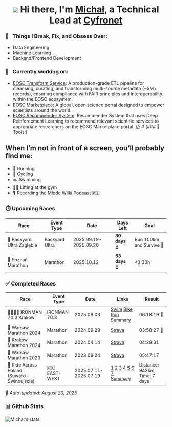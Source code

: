 <div align="center">
   <h1><img src="https://media.giphy.com/media/hvRJCLFzcasrR4ia7z/giphy.gif" width="25px"> Hi there, I'm <a href="https://www.linkedin.com/in/michal-kolomanski/">Michał</a>, a Technical Lead at <a href="https://www.cyfronet.pl/en/4421,main.html">Cyfronet</a></h1>
</div>

### 🧐 &nbsp; Things I Break, Fix, and Obsess Over:
- Data Engineering
- Machine Learning
- Backend/Frontend Development
  
### 🔭 &nbsp; Currently working on:
   - [EOSC Transform Service](https://github.com/cyfronet-fid/transform-service): A production-grade ETL pipeline for cleansing, curating, and transforming multi-source metadata (~5M+ records), ensuring compliance with FAIR principles and interoperability within the EOSC ecosystem.
   - [EOSC Marketplace](https://github.com/cyfronet-fid/eosc-search-service): A global, open science portal designed to empower scientists around the world.
   - [EOSC Recommender System](https://github.com/cyfronet-fid/recommender-system): Recommender System that uses Deep Reinforcement Learning to recommend relevant scientific services to appropriate researchers on the EOSC Marketplace portal.
[//]: # (### 🔨 Tools:)

[//]: # (<p>)

[//]: # (   <a href="https://www.python.org" target="_blank">)

[//]: # (     <img alt="python" style="height: 42px; width: auto;" src="https://raw.githubusercontent.com/Michal-Kolomanski/Michal-Kolomanski/5e67828415e0d4e372b0f846251364c13da68ae3/icons/python.svg">)

[//]: # (   </a>)

[//]: # (   <a href="https://spark.apache.org/docs/latest/api/python/index.html#" target="_blank">)

[//]: # (     <img src="https://github.com/Michal-Kolomanski/Michal-Kolomanski/blob/main/icons/pyspark.svg" alt="pyspark" style="height: 42px; width: auto;"/>)

[//]: # (   </a>)

[//]: # (   <a href="https://solr.apache.org/" target="_blank">)

[//]: # (     <img src="https://github.com/Michal-Kolomanski/Michal-Kolomanski/blob/main/icons/solr.svg" alt="solr" style="height: 42px; width: auto;"/>)

[//]: # (   </a>)

[//]: # (   <a href="https://fastapi.tiangolo.com/" target="_blank">)

[//]: # (     <img src="https://github.com/Michal-Kolomanski/Michal-Kolomanski/blob/main/icons/fastapi.svg" alt="fastapi" style="height: 42px; width: auto;"/>)

[//]: # (   </a>)

[//]: # (   <a href="https://flask.palletsprojects.com/en/3.0.x/" target="_blank">)

[//]: # (     <img src="https://github.com/Michal-Kolomanski/Michal-Kolomanski/blob/main/icons/flask.png" alt="flask" style="height: 42px; width: auto;"/>)

[//]: # (   </a>)

[//]: # (   <a href="https://angular.io/" target="_blank">)

[//]: # (     <img src="https://github.com/Michal-Kolomanski/Michal-Kolomanski/blob/main/icons/angular.svg" alt="angular" style="height: 42px; width: auto;"/>)

[//]: # (   </a>)

[//]: # (   <a href="https://pytorch.org/" target="_blank">)

[//]: # (     <img src="https://raw.githubusercontent.com/Michal-Kolomanski/Michal-Kolomanski/5e67828415e0d4e372b0f846251364c13da68ae3/icons/pytorch.svg" alt="pytorch" style="height: 42px; width: auto;"/>)

[//]: # (   </a>)

[//]: # (   <a href="https://www.tensorflow.org" target="_blank">)

[//]: # (     <img src="https://raw.githubusercontent.com/Michal-Kolomanski/Michal-Kolomanski/5e67828415e0d4e372b0f846251364c13da68ae3/icons/tensorflow.svg" alt="tensorflow" style="height: 42px; width: auto;"/>)

[//]: # (   </a>)

[//]: # (   <a href="https://numpy.org/" target="_blank">)

[//]: # (     <img src="https://raw.githubusercontent.com/Michal-Kolomanski/Michal-Kolomanski/5e67828415e0d4e372b0f846251364c13da68ae3/icons/numpy.svg" alt="numpy" style="height: 42px; width: auto;"/>)

[//]: # (   </a>)

[//]: # (   <a href="https://pandas.pydata.org/" target="_blank">)

[//]: # (     <img src="https://raw.githubusercontent.com/Michal-Kolomanski/Michal-Kolomanski/287fc4556e53bd4e5173bb511023e23ca92b0505/icons/pandas.svg" alt="pandas" style="height: 42px; width: auto;"/>)

[//]: # (   </a>)

[//]: # (   <a href="https://www.mongodb.com/" target="_blank">)

[//]: # (     <img src="https://raw.githubusercontent.com/Michal-Kolomanski/Michal-Kolomanski/287fc4556e53bd4e5173bb511023e23ca92b0505/icons/mongodb.svg" alt="mongodb" style="height: 42px; width: auto;"/>)

[//]: # (   </a>)

[//]: # (   <a href="https://www.postgresql.org/" target="_blank">)

[//]: # (     <img src="https://raw.githubusercontent.com/Michal-Kolomanski/Michal-Kolomanski/287fc4556e53bd4e5173bb511023e23ca92b0505/icons/postgresql.svg" alt="postgresql" style="height: 42px; width: auto;"/>)

[//]: # (   </a>)

[//]: # (   <a href="https://www.docker.com/" target="_blank">)

[//]: # (     <img src="https://raw.githubusercontent.com/Michal-Kolomanski/Michal-Kolomanski/287fc4556e53bd4e5173bb511023e23ca92b0505/icons/docker.svg" alt="docker" style="height: 42px; width: auto;"/>)

[//]: # (   </a>)

[//]: # (   <a href="https://carla.org/" target="_blank">)

[//]: # (     <img src="https://github.com/Michal-Kolomanski/Michal-Kolomanski/blob/main/icons/carla.png" alt="carla" style="height: 42px; width: auto;"/>)

[//]: # (   </a>)

[//]: # (</p>)

## When I’m not in front of a screen, you’ll probably find me:
- 🏃 Running
- 🚴 Cycling
- 🏊 Swimming
- 🏋️‍♂️ Lifting at the gym
- 🎙️ Recording the [Młode Wilki Podcast](https://www.youtube.com/@M%C5%82odeWilkiPodcast) 🇵🇱
### ⏱️ Upcoming Races
| Race | Event Type | Date | Days Left | Goal |
|------|------------|------|-----------|------|
| 🏃 Backyard Ultra Zagłębie | Backyard Ultra | 2025.09.19-2025.09.20 | **30 days** ⏳ | Run 100km and Survive 🙂 |
| 🏃 Poznań Marathon | Marathon | 2025.10.12 | **53 days** ⏳ | <3:30h |

### ✅ Completed Races
| Race | Event Type | Date | Links | Result |
|------|------------|------|-------|--------|
| 🏊‍♂️🚴🏃 IRONMAN 70.3 Kraków | IRONMAN 70.3 | 2025.08.03 | [Swim](https://www.strava.com/activities/15330199249) [Bike](https://www.strava.com/activities/15331983225) [Run](https://www.strava.com/activities/15330206515) [Summary](https://www.instagram.com/p/DNGo1IwsmK0) | 06:18:19 🥇 |
| 🏃 Warsaw Marathon 2024 | Marathon | 2024.09.29 | [Strava](https://www.strava.com/activities/12531323025?utm_source=ios_share&utm_medium=social&share_sig=64733EDE1727629711&fbclid=PAZXh0bgNhZW0CMTEAAafc8yzW3ii9koA5-nxJkRaHQcIKrkDxQwfKWHDcuNoJXgM7RShyWIzuXiA0WQ_aem_mur5gamWZZW6bKzKw2Svjg&_branch_match_id=1401898015619269921&_branch_referrer=H4sIAAAAAAAAAwXB2wqCMBgA4LfprpROViAxLDylZAYTb2SzuS2P%2FJ696Nn7PtF1TXtRlLYDMpANaZpNIatc6S3TfHh7Tfj0mtG0kB%2F9ieJIqJT7Isaq4b3vCJEsPc0L3kl5zmt0WFeTk7%2BIFaS2C%2FltCsbMxdYt7f3aibinvUIxY3vpI4lUHCSElUnZw4GTEscxPlJ3ccdtOHz56gcsYwCy4gmFemwZ6IaAumR%2Fdhh%2BPbAAAAA%3D) | 03:58:27 🥇 |
| 🏃 Kraków Marathon 2024 | Marathon | 2024.04.14 | [Strava](https://www.strava.com/activities/11179716421?share_sig=3UIZY2OL1713105528&utm_medium=social&utm_source=android_share) | 04:29:31 |
| 🏃 Warsaw Marathon 2023 | Marathon | 2023.09.24 | [Strava](https://www.strava.com/activities/9911396841?share_sig=VAA0D44U1713105286&utm_medium=social&utm_source=android_share) | 05:47:17 |
| 🚴 Ride Across Poland (Suwałki-Świnoujście) | 🇵🇱 EAST-WEST | 2025.07.11-2025.07.19 | [1](https://www.strava.com/activities/15092278881) [2](https://www.strava.com/activities/15104903349) [3](https://www.strava.com/activities/15115077577) [4](https://www.strava.com/activities/15127042485) [5](https://www.strava.com/activities/15137970114) [6](https://www.strava.com/activities/15147765776) [7](https://www.strava.com/activities/15158829706) [Summary](https://www.instagram.com/p/DMSU81gMNCl/?img_index=1) | Distance: 943km, Time: 7 days |


*🤖 Auto-updated: August 20, 2025*

























































### 📊 Github Stats
![Michał's stats](https://github-readme-stats.vercel.app/api?username=Michal-Kolomanski&count_private=true&show_icons=true&theme=radical)
